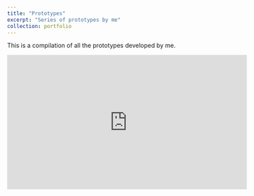 ```yaml
---
title: "Prototypes"
excerpt: "Series of prototypes by me"
collection: portfolio
---
```


This is a compilation of all the prototypes developed by me.
<iframe width="560" height="315" src="https://www.youtube.com/embed/videoseries?si=HVZL0b7kzJhs3CRZ&amp;list=PLfR2LkshIN33ANG0kGLYaIA4iOQ1ZGw3F" title="YouTube video player" frameborder="0" allow="accelerometer; autoplay; clipboard-write; encrypted-media; gyroscope; picture-in-picture; web-share" referrerpolicy="strict-origin-when-cross-origin" allowfullscreen></iframe>